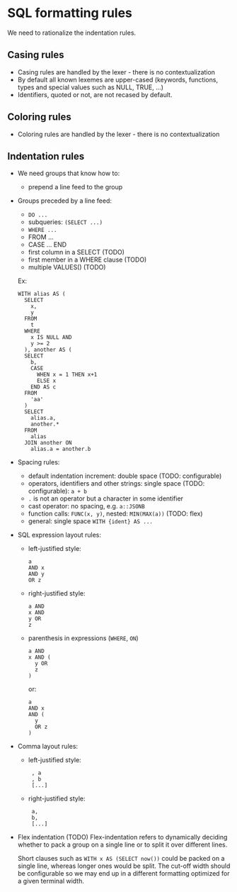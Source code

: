 # SQL formatting rules
We need to rationalize the indentation rules.

## Casing rules
   * Casing rules are handled by the lexer - there is no contextualization
   * By default all known lexemes are upper-cased (keywords, functions, types and special values such as NULL, TRUE, ...)
   * Identifiers, quoted or not, are not recased by default.

## Coloring rules
   * Coloring rules are handled by the lexer - there is no contextualization

## Indentation rules
* We need groups that know how to:
  * prepend a line feed to the group

* Groups preceded by a line feed:
    * `DO ...`
    * subqueries: `(SELECT ...)`
    * `WHERE ...`
    * FROM ...
    * CASE ... END
    * first column in a SELECT (TODO)
    * first member in a WHERE clause (TODO)
    * multiple VALUES() (TODO)

  Ex:
  ```
  WITH alias AS (
    SELECT
      x,
      y
    FROM
      t
    WHERE
      x IS NULL AND
      y >= 2
    ), another AS (
    SELECT
      b,
      CASE
        WHEN x = 1 THEN x+1
        ELSE x
      END AS c
    FROM
      'aa'
    )
    SELECT
      alias.a,
      another.*
    FROM
      alias
    JOIN another ON
      alias.a = another.b

* Spacing rules:
    * default indentation increment: double space (TODO: configurable)
    * operators, identifiers and other strings: single space (TODO: configurable): `a + b`
    * `.` is not an operator but a character in some identifier
    * cast operator: no spacing, e.g. `a::JSONB`
    * function calls: `FUNC(x, y)`, nested: `MIN(MAX(a))` (TODO: flex)
    * general: single space `WITH {ident} AS ...`
 
* SQL expression layout rules:
    * left-justified style:
      ```
      a
      AND x
      AND y
      OR z
      ```
    * right-justified style:
      ```
      a AND
      x AND
      y OR
      z
      ```
    * parenthesis in expressions (`WHERE`, `ON`)
      ```
      a AND 
      x AND (
        y OR
        z
      )
      ```
      or:
      ```
      a
      AND x
      AND (
        y
        OR z
      )
      ```
* Comma layout rules:
    * left-justified style:
      ```
       , a
       , b
       [...]
      ```
    * right-justified style:
      ```
       a,
       b,
       [...]
      ```

* Flex indentation (TODO)
  Flex-indentation refers to dynamically deciding whether to pack a group on a single line or to split it over different lines.

  Short clauses such as `WITH x AS (SELECT now())` could be packed on a single line,
  whereas longer ones would be split. The cut-off width should be configurable so we may end up in a different formatting optimized for a given terminal width.
